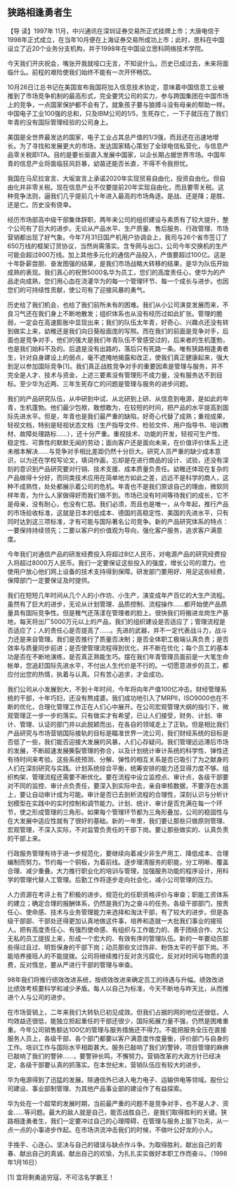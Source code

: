 
## 狭路相逢勇者生



【导  读】1997年 11月，中兴通讯在深圳证券交易所正式挂牌上市；大唐电信于1998年正式成立，在当年10月便在上海证券交易所成功上市；此时，思科在中国设立了近20个业务分支机构，并于1998年在中国设立思科网络技术学院。



今天我们开庆祝会，嘴张开我就哑口无言，不知说什么。历史已成过去，未来将面临什么。前程的艰险使我们始终不能有一次开怀畅饮。

10月26日江总书记在美国宣布我国将加入信息技术协定，意味着中国信息工业被推到了市场竞争机制的最高形式，完全要凭公司的实力，参与跨国集团在中国市场上的竞争，一点国家保护都不会有了。就象孩子要与狼搏斗没有母亲的帮助一样。中国电子工业100强的总和，只及IBM公司的1/5，生死存亡，一下子就压在了我们年青的没有国际管理经验的公司身上。

美国是全世界最发达的国家，电子工业占其总产值的1/3强，而且还在迅速地增长。为了寻找和发展更大的市场，发达国家精心策划了全球电信私营化，与信息产品零关税即ITA。目的是要长驱直入发展中国家，以企长期占据世界市场。中国年青的信息产业将面临狂风巨暴，幼苗还能否长直，不得不令我担忧。

我国在马尼拉宣言、大坂宣言上承诺2020年实现贸易自由化，投资自由化。但自由化并非零关税。现在信息产业不仅要提前20年实现自由化，而且要零关税。这种竞争法则，逼我们几乎提前几十年进入最高的市场角逐。是战、还是降；是胜、还是亡。历史没有侥幸。

经历市场部高中级干部集体辞职，两年来公司的组织建设与素质有了较大提升，整个公司有了巨大的进步。无论从产品水平、生产质量、售后服务、行政管理、市场营销都出现了好气象。今年7月31日国产机用户协调会上，我司与26个省市签订了650万线的框架订货协议，当然尚需落实。含专网与出口，公司今年交换机的生产可能会超过800万线。加上其他多元化的通信产品投入，产值要超过100亿。这是十年卧薪尝胆、奋发图强的结果，是我们市场战略大转移的结果，是华为队伍开始成熟的表现。我们真心的祝贺5000名华为员工，您们的高度责任心，使华为的产品走向成熟，您们用心血在浇灌华为的每一个管理环节、每一个成长与进步。也因您们的可持续性贡献，使公司有了迎接风暴的勇气。

历史给了我们机会，也给了我们前所未有的困难。我们从小公司演变发展而来，不良习气还在我们身上不断地散发；组织体系也从没有经历过如此扩张。管理的脆弱，一定会在高速膨胀中显现出来；我们的队伍太年青，好奇心、兴趣点还没有转到做实上来，幼稚还是我们向日葵般面庞的写照。而在我们的前面是竞争对手，后面也是竞争对手，他们的强大是我们年青队伍不曾感受过的，后来者的生机蓬勃，也是我们始料不及的。后退是没有出路的，落后只有死路一条。唯有狭路相逢勇者生，针对自身建设上的弱点，毫不遮掩地揭露和改正，使我们真正健康起来，强大到足以参加国际竞争[1]。我们真正战胜竞争对手的重要因素是管理与服务，并不完全是人才、技术与资金，上述三要素没有管理形不成力量，没有服务达不到目标。至少华为近两、三年生死存亡的问题是管理与服务的进步问题。

我们的产品研究队伍，从中研到中试、从北研到上研、从信息到电源，是如此的年青，生机蓬勃。他们最少包袱，敢想敢为，在较短的时间，把产品的水平提高到国际先进水平。但是，年青也是我们最严重的缺陷，好奇心代替了成熟；重视成果，轻视文档，特别是轻视状态文档（生产指导文件、检验文件、用户指导书、培训教材、故障处理路标……），还十分严重。重视技术、功能的开发，轻视可生产性、稳定性、可靠性的默默无闻的劳动；面向客户还是面向未来，在价值评价体系上还未根本解决……与竞争对手相比差距仍然十分巨大。研究人员严重的缺少成本意识，以为还在学校写论文，填词作画，忘却是在进行商品的设计、试验，还没有深刻的意识到产品研究要对行销、技术支援、成本质量负责任。幼稚还体现在复杂的产品做得十分好，而同类技术应用在简单地方如此之差，远远不是科学的商人，这种不成熟性，处处都展示着公司的危机。年青也不是我们原谅自己的理由，微软同样年青，为什么人家做得好而我们做不到。市场已没有时间等待我们的成长，它不是母亲，没有耐心，也没有仁慈。我们必须，而且也是唯一，从今年起，推行产品的市场验收标准，这就是日本的低成本、德国的高稳定性、美国的先进水平，只有同时达到这三项标准，才有可能与国际著名公司竞争。新的产品研究体系的特点：一要保持持续领先；二要以客户的价值观为导向，强化客户服务，追求客户满意度。

今年我们对通信产品的研发经费投入将超过8亿人民币，对电源产品的研究经费投入将超过8000万人民币。我们一定要保证这些投入的强度，增长公司的潜力。也使用户放心他们网上设备的技术支持得到保障。研发部门要用好、用足这些经费，保障部门一定要保证及时提供。

我们在短短几年时间从几个人的小作坊、小生产，演变成年产百亿的大生产流程。虽然有了巨大的进步，无论从计划管理、品质控制、流程操作……都开始使产品质量具有国际竞争性。但是稚气还荡漾在管理者的脸上。很快我们将搬进龙岗生产基地，每天将出厂5000万元以上的产品，我们的组织建设是否适应了；管理流程是否适应了；人的责任心是否提高了……。先进的武器，并不一定代表战斗力，战斗力还是来自管理。我们是否推行了质量否决制；是否全体职工极端认真负责；是否效率与质量同步前进；是否使管理流程得到优化，并不断在优化；每个员工的基本功是否在不断地演练，是否真正熟能生巧。摆在我们年青管理员面前是一大笔生命帐单，您追赶国际先进水平，不付出人生代价是不行的。一切愿意进步的员工，都应付出您的热情，执着与认真。只有苦心追求，才会成功。

我们公司从小发展到大，不到十年时间，今年将向年产值100亿冲击。财经管理系统的干部，十年巧妇，还没有熬成婆。我们成功地引入了MRPII，ISO9000也在不断的优化，合理化管理工作正在人们心中展开。在公司宏观管理大纲的指引下，微观管理正一步一步的落实。只有做实才有希望，已让人们接受，财务、计划、审计、管理、认证的部门并以此脱颖而出，在各自的领域走上了正轨。但是相比我们产品研究与市场营销国际接轨的目标是瞄准世界一流公司，我们财经系统的目标是否低了一些，我们能否迎接大发展的风暴，人们心存疑问。我们管理远远滞后市场的发展，不断超速发展撕裂管理的弥合，以及计划统计审计系统的科学性、弹性还有待时间来考验。这些系统预测、分解、弹性的相互关系是否已吸引了为之献身的人们在深刻研究与实践。计划系统综合平衡，统筹安排的能力还显得力度不够。组织构架、管理流程还需要不断优化。要在流程中设立监控点、审计点，各级干部要对不同的监控、审计点负责任，要深入到实际中去，亲自审核数据，不要浮在水面上，要让自动审计成为可能。审计是否已去剖析流程的合理性，深刻认识与分析计划模型在实践中的实时控制和调节能力。计划、统计、审计是否充满在每一个环节，使之形成管理的三角形。如果每个管理环节都为三角形叠加，公司的稳固性与在大发展中适应性就有了很好的基础。新的一年里，我们要让那些只做原则管理、宏观管理，不深入实际，不对监管负责任的干部下岗。要让那些做实的、认真负责的干部上来。

行政服务管理有待于进一步规范化，要继续向着减少非生产用工、降低成本、合理编制而努力。节约每一个铜板，为着前线。逐步理清服务的职能，分工明晰、覆盖合理、减少重叠。大力推行职业化的培训与管理，加强服务功能的程序设计，用科学的管理代替人工管理。后勤工作将逐步走向社会化，减小公司管理的压力。

人力资源在考评上有了积极的进步。规范化的任职资格评价与审查；职能工资体系的建立；确定合理的报酬体系，仍然是我们为之奋斗的任务。各级干部部门，按责任心、使命感、技术与业务管理能力来选择和淘汰干部，有了较大的进步。但是各级干部部、干部处还得更加认真地做这件事，培养和造就一大批我们事业的接班人。把有高度责任心、有强烈使命感、有组织与工作能力的、善于团结合作、大公无私的员工提拔上来，形成一个宏大的、有效有序的管理队伍。新的一年要动员那些得过且过、明哲保身的干部下岗；动员那些文过饰非、粉饰太平的干部下岗。不能培养接班人的不能提拨。公司将继续推行反对贪污腐化，反对对时间与物质的浪费，反对惰怠，要从严进行干部的管理与审查。

98年我们将推行绩效改进系统，按绩效改进来确定员工的待遇与升幅。绩效改进比绩效考核要科学和减少矛盾。每人以自己为标准，今天不断地与昨天比，从而推进个人与公司的进步。

在市场营销上，二年来我们大转轨已初见成效。但我们占据的网的地位还很低，人均效益还很低，能独立担起重任的干部还很少，国际拓展力量不强，仍然是困难重重。今年公司销售额达100亿的管理与服务措施还不得力。不能把服务全压在直接服务人员上，各级干部、各个部门都要以客户满意度作度量衡，评价部门与自身的工作。培训工作与国际水平相距甚大。服务已敲响了我们的警钟，项目管理的麻痹已敲响了我们的警钟……，要警钟长鸣，不懈努力。营销改革的大政方针已经决定，各级干部要认真的抓落实。在本世纪末，营销队伍应有较大的进步。

华为电源得到了迅猛的发展。除通信外已进入电力电子、运输供电等领域。股份公司建设、事业部制管理、为其他产品事业部的建设作了有益探索。

华为处在一个超常的发展时期，当前最严重的问题不是竞争对手，也不是人才、资金……等问题。最大的敌人就是自己，能否战胜自己，是我们取得胜利的关键。狭路相逢勇者生，我们一定要冲过自己的心理障碍，在管理与服务上狠下功夫，从一点一点的小事进步作起。在市场洪流冲击我们的时候，不做叶公好龙的小人。

手挽手、心连心。坚决与自己的错误与缺点作斗争。为取得胜利，献出自己的青春、献出自己的真诚、献出自己的欢愉，为扎扎实实做好本职工作而奋斗。（1998年1月16日）


[1] 宜将剩勇追穷寇，不可沽名学霸王！
